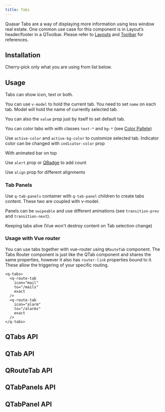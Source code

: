 ```yaml
---
title: Tabs
---
```

Quasar Tabs are a way of displaying more information using less window real estate.
One common use case for this component is in Layout’s header/footer in a QToolbar. Please refer to [Layouts](/layout/layout) and [Toolbar](/vue-components/toolbar) for references.

## Installation
Cherry-pick only what you are using from list below.

<doc-installation :components="['QTabs', 'QTab', 'QRouteTab', 'QTabPanels', 'QTabPanel']" />

## Usage

<doc-example title="Standard" file="QTabs/Standard" />

Tabs can show icon, text or both.

<doc-example title="Types" file="QTabs/Types" />

You can use `v-model` to hold the current tab. You need to set `name` on each tab. Model will hold the name of currently selected tab.

<doc-example title="Usage with V-model" file="QTabs/VModel" />

You can also the `value` prop just by itself to set default tab.

<doc-example title="Default Tab" file="QTabs/DefaultTab" />

You can color tabs with with classes `text-*` and `bg-*` (see [Color Pallete](/style/color-pallete))

<doc-example title="Colors" file="QTabs/Colors" />

Use `active-color` and `active-bg-color` to customize selected tab. Indicator color can be changed with `indicator-color` prop

<doc-example title="Custom Colors for Active Tab and Indicator" file="QTabs/ActiveColor" />

<doc-example title="Glossy" file="QTabs/Glossy" />

With animated bar on top

<doc-example title="Bar on Top" file="QTabs/TopBar" />

Use `alert` prop or [QBadge](/vue-components/badge) to add count

<doc-example title="With Alerts and Counts" file="QTabs/AlertsAndCounts" />

Use `align` prop for different alignments

<doc-example title="Alignments" file="QTabs/Alignments" />

### Tab Panels
Use `q-tab-panels` container with `q-tab-panel` children to create tabs content. These two are coupled with v-model.

Panels can be `swipeable` and use different animations (see `transition-prev` and `transition-next`).

<doc-example title="Swipeable Animated Panels" file="QTabs/Panels" />

<doc-example title="Panels Above Tabs" file="QTabs/PanelsAbove" />

Keeping tabs alive (Vue won't destroy content on Tab selection change)

<doc-example title="Panels With Keep Alive" file="QTabs/PanelsKeepAlive" />

### Usage with Vue router
You can use tabs together with vue-router using `QRouteTab` component.
The Tabs Router component is just like the QTab component and shares the same properties, however it also has `router-link` properties bound to it. These allow the triggering of your specific routing.

```vue
<q-tabs>
  <q-route-tab
    icon="mail"
    to="/mails"
    exact
  />
  <q-route-tab
    icon="alarm"
    to="/alarms"
    exact
  />
</q-tabs>
```

## QTabs API

<doc-api file="QTabs" />

## QTab API

<doc-api file="QTab" />

## QRouteTab API

<doc-api file="QRouteTab" />

## QTabPanels API

<doc-api file="QTabPanels" />

## QTabPanel API

<doc-api file="QTabPanel" />
